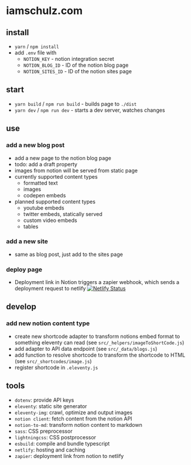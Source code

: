 # iamschulz.com

## install

-   `yarn` / `npm install`
-   add `.env` file with
    -   `NOTION_KEY` - notion integration secret
    -   `NOTION_BLOG_ID` - ID of the notion blog page
    -   `NOTION_SITES_ID` - ID of the notion sites page

## start

-   `yarn build` / `npm run build` - builds page to `./dist`
-   `yarn dev` / `npm run dev` - starts a dev server, watches changes

## use

### add a new blog post

-   add a new page to the notion blog page
-   todo: add a draft property
-   images from notion will be served from static page
-   currently supported content types
    -   formatted text
    -   images
    -   codepen embeds
-   planned supported content types
    -   youtube embeds
    -   twitter embeds, statically served
    -   custom video embeds
    -   tables

### add a new site

-   same as blog post, just add to the sites page

### deploy page

-   Deployment link in Notion triggers a zapier webhook, which sends a deployment request to netlify
    [![Netlify Status](https://api.netlify.com/api/v1/badges/d5df8844-fba4-41f2-9549-cf1e61035bf0/deploy-status)](https://app.netlify.com/sites/iamschulz-11ty/deploys)

## develop

### add new notion content type

-   create new shortcode adapter to transform notions embed format to something eleventy can read (see `src/_helpers/imageToShortCode.js`)
-   add adapter to API data endpoint (see `src/_data/blogs.js`)
-   add function to resolve shortcode to transform the shortcode to HTML (see `src/_shortcodes/image.js`)
-   register shortcode in `.eleventy.js`

## tools

-   `dotenv`: provide API keys
-   `eleventy`: static site generator
-   `eleventy-img`: crawl, optimize and output images
-   `notion client`: fetch content from the notion API
-   `notion-to-md`: transform notion content to markdown
-   `sass`: CSS preprocessor
-   `lightningcss`: CSS postprocessor
-   `esbuild`: compile and bundle typescript
-   `netlify`: hosting and caching
-   `zapier`: deployment link from notion to netlify
